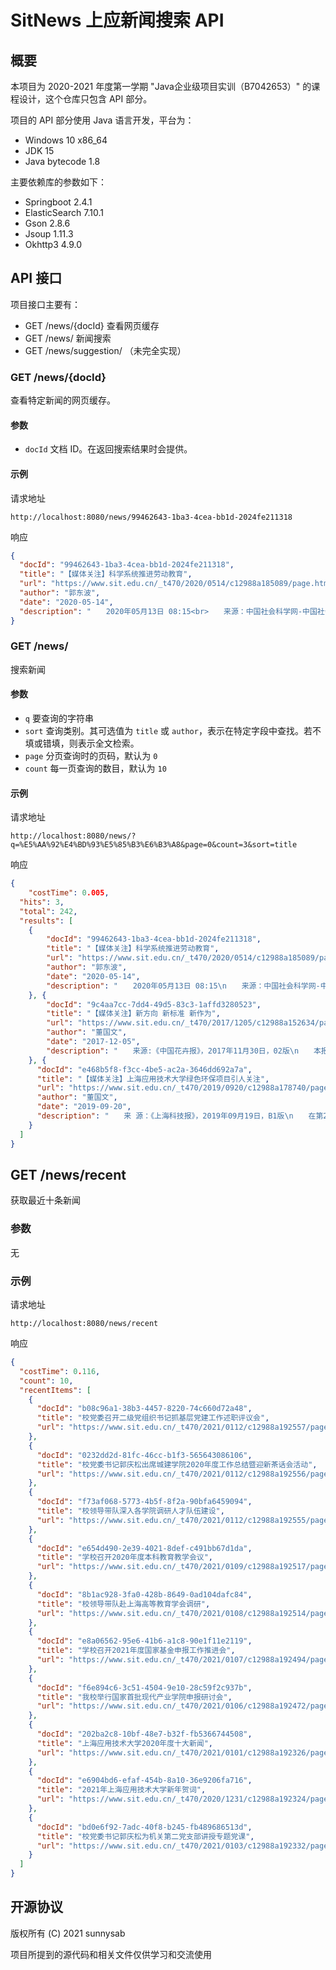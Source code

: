 # SitNews 上应新闻搜索 API

## 概要

本项目为 2020-2021 年度第一学期 "Java企业级项目实训（B7042653）" 的课程设计，这个仓库只包含 API 部分。

项目的 API 部分使用 Java 语言开发，平台为：

- Windows 10 x86_64
- JDK 15
- Java bytecode 1.8

主要依赖库的参数如下：

- Springboot 2.4.1
- ElasticSearch 7.10.1
- Gson 2.8.6
- Jsoup 1.11.3
- Okhttp3 4.9.0

## API 接口

项目接口主要有：

- GET /news/{docId} 查看网页缓存
- GET /news/ 新闻搜索
- GET /news/suggestion/ （未完全实现）

### GET /news/{**docId**}

查看特定新闻的网页缓存。

#### 参数

- `docId`  文档 ID。在返回搜索结果时会提供。

#### 示例

请求地址

```http://localhost:8080/news/99462643-1ba3-4cea-bb1d-2024fe211318```

响应

```json
{
  "docId": "99462643-1ba3-4cea-bb1d-2024fe211318",
  "title": "【媒体关注】科学系统推进劳动教育",
  "url": "https://www.sit.edu.cn/_t470/2020/0514/c12988a185089/page.htm",
  "author": "郭东波",
  "date": "2020-05-14",
  "description": "　　2020年05月13日 08:15<br>　　来源：中国社会科学网-中国社会科学报　作者：查建国 陈炼<br>　　链接：http://www.cssn.cn/zx/bwyc/202005/t20200513_5127793.shtml?COLLCC=3281719987<br>　　中国社会科学报讯 （记者查建国 陈炼）近日，由上海应用技术大学主办的新时代劳动教育创新论坛暨德育研究中心揭牌仪式在沪举行。来自多所高校和机构的专家学者、劳动模范以及师生代表参加了仪式。<br>　　上海应用技术大学党委书记郭庆松表示，一所特色鲜明的应用创新型大学，应立足于应用技术型人才培养的特点，科学系统地推进劳动教育，探索构建应用型高校劳动教育体系，培育学生正确的劳动价值观、建设劳动教育课程群、开展劳动教育实践系、打造劳动教育共同体，使劳动教育成为新时代学校砥砺前行、创造美好生活最有力的实践。<br>　　上海市教委德育处副处长杨长亮提出，要高度重视劳动教育，始终坚持我国社会主义办学方向。应围绕立德树人根本任务，把劳动教育作为促进学生全面发展的重要环节，以日常生活、生产实践和社会服务为主要内容，持续推动劳动教育工作。发挥劳动教育的树德、增智、强体、育美作用，切实提高劳动教育成效，构建德智体美劳有机融合发展的学生综合素养培育系统，把劳动教育作为开门办教育的“试验田”。<br>　　国防大学政治学院教授孙力认为，新时代的劳动蕴含终身学习的理念，因此无论是简单劳动还是复杂劳动，都应树立先培训后上岗和终身学习的观念。此外，创新性劳动是劳动演进的必然结果，也印证了人民群众才是推动社会发展的力量源泉。<br>　　上海师范大学教授何云峰表示，劳动精神要通过具体的劳动者去弘扬。社会主义劳动教育既要注重展示劳动成效，还要大力弘扬奉献精神。<br>　　复旦大学教授陈学明提出，劳动是人的自由全面发展的前提条件，也是人的内在潜能得以外在化的体现，是实现自我和自我实现的重要途径。高校应根据自身办学特色将劳动教育作为德育重点，聚焦马克思主义劳动理论和实践教育，开展特色化劳动教育模式。<br>"
}
```

### GET /news/

搜索新闻

#### 参数

- `q`  要查询的字符串
- `sort`  查询类别。其可选值为 `title` 或 `author`，表示在特定字段中查找。若不填或错填，则表示全文检索。
- `page`  分页查询时的页码，默认为 `0`
- `count`  每一页查询的数目，默认为 `10`

#### 示例

请求地址

`http://localhost:8080/news/?q=%E5%AA%92%E4%BD%93%E5%85%B3%E6%B3%A8&page=0&count=3&sort=title`

响应

```json
{
	"costTime": 0.005,
  "hits": 3,
  "total": 242,
  "results": [
    {
		"docId": "99462643-1ba3-4cea-bb1d-2024fe211318",
		"title": "【媒体关注】科学系统推进劳动教育",
		"url": "https://www.sit.edu.cn/_t470/2020/0514/c12988a185089/page.htm",
		"author": "郭东波",
		"date": "2020-05-14",
		"description": "　　2020年05月13日 08:15\n　　来源：中国社会科学网-中国社会科学报　作者：查建国 陈炼\n　　链接：http://www.cssn.cn/zx/bwyc/202005/t20200513_..."
	}, {
		"docId": "9c4aa7cc-7dd4-49d5-83c3-1affd3280523",
		"title": "【媒体关注】新方向 新标准 新作为",
		"url": "https://www.sit.edu.cn/_t470/2017/1205/c12988a152634/page.htm",
		"author": "董国文",
		"date": "2017-12-05",
		"description": "　　来源:《中国花卉报》，2017年11月30日，02版\n　　本报记者 薛光卿 　　上海应用技术大学是生态技术与工程学院党总支书记曹扬曾荣获上海市教卫党委系统优秀党务工作者、上海市首届“教学新星”提名..."
	}, {
      "docId": "e468b5f8-f3cc-4be5-ac2a-3646dd692a7a",
      "title": "【媒体关注】上海应用技术大学绿色环保项目引人关注",
      "url": "https://www.sit.edu.cn/_t470/2019/0920/c12988a178740/page.htm",
      "author": "董国文",
      "date": "2019-09-20",
      "description": "　　来 源：《上海科技报》，2019年09月19日，B1版\n　　在第21届中国国际工业博览会上，聚焦绿色、环保、芳香等紧扣学校专业特色的主题，上海应用技术大学共有21个项目亮相高校展区。\n　　新科技让..."
    }
  ]
}
```

## GET /news/recent

获取最近十条新闻

### 参数

无

### 示例

请求地址

`http://localhost:8080/news/recent`

响应

```json
{
  "costTime": 0.116,
  "count": 10,
  "recentItems": [
    {
      "docId": "b08c96a1-38b3-4457-8220-74c660d72a48",
      "title": "校党委召开二级党组织书记抓基层党建工作述职评议会",
      "url": "https://www.sit.edu.cn/_t470/2021/0112/c12988a192557/page.htm"
    },
    {
      "docId": "0232dd2d-81fc-46cc-b1f3-565643086106",
      "title": "校党委书记郭庆松出席城建学院2020年度工作总结暨迎新茶话会活动",
      "url": "https://www.sit.edu.cn/_t470/2021/0112/c12988a192556/page.htm"
    },
    {
      "docId": "f73af068-5773-4b5f-8f2a-90bfa6459094",
      "title": "校领导带队深入各学院调研人才队伍建设",
      "url": "https://www.sit.edu.cn/_t470/2021/0112/c12988a192555/page.htm"
    },
    {
      "docId": "e654d490-2e39-4021-8def-c491bb67d1da",
      "title": "学校召开2020年度本科教育教学会议",
      "url": "https://www.sit.edu.cn/_t470/2021/0109/c12988a192517/page.htm"
    },
    {
      "docId": "8b1ac928-3fa0-428b-8649-0ad104dafc84",
      "title": "校领导带队赴上海高等教育学会调研",
      "url": "https://www.sit.edu.cn/_t470/2021/0108/c12988a192514/page.htm"
    },
    {
      "docId": "e8a06562-95e6-41b6-a1c8-90e1f11e2119",
      "title": "学校召开2021年度国家基金申报工作推进会",
      "url": "https://www.sit.edu.cn/_t470/2021/0107/c12988a192494/page.htm"
    },
    {
      "docId": "f6e894c6-3c51-4504-9e10-28c59f2c937b",
      "title": "我校举行国家首批现代产业学院申报研讨会",
      "url": "https://www.sit.edu.cn/_t470/2021/0106/c12988a192472/page.htm"
    },
    {
      "docId": "202ba2c8-10bf-48e7-b32f-fb5366744508",
      "title": "上海应用技术大学2020年度十大新闻",
      "url": "https://www.sit.edu.cn/_t470/2021/0101/c12988a192326/page.htm"
    },
    {
      "docId": "e6904bd6-efaf-454b-8a10-36e9206fa716",
      "title": "2021年上海应用技术大学新年贺词",
      "url": "https://www.sit.edu.cn/_t470/2020/1231/c12988a192324/page.htm"
    },
    {
      "docId": "bd0e6f92-7adc-40f8-b245-fb489686513d",
      "title": "校党委书记郭庆松为机关第二党支部讲授专题党课",
      "url": "https://www.sit.edu.cn/_t470/2021/0103/c12988a192332/page.htm"
    }
  ]
}
```

## 开源协议

版权所有 (C) 2021 sunnysab

项目所提到的源代码和相关文件仅供学习和交流使用